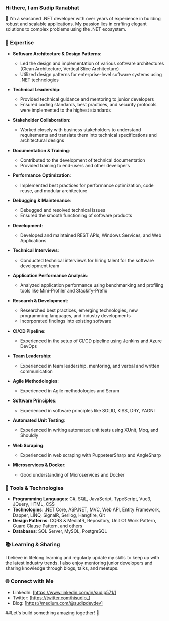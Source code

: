 ### Hi there, I am Sudip Ranabhat

👋 I'm a seasoned .NET developer with over years of experience in building robust and scalable applications. My passion lies in crafting elegant solutions to complex problems using the .NET ecosystem.

### 🌟 Expertise

- **Software Architecture & Design Patterns**:
  - Led the design and implementation of various software architectures (Clean Architecture, Vertical Slice Architecture)
  - Utilized design patterns for enterprise-level software systems using .NET technologies

- **Technical Leadership**:
  - Provided technical guidance and mentoring to junior developers
  - Ensured coding standards, best practices, and security protocols were implemented to the highest standards

- **Stakeholder Collaboration**:
  - Worked closely with business stakeholders to understand requirements and translate them into technical specifications and architectural designs

- **Documentation & Training**:
  - Contributed to the development of technical documentation
  - Provided training to end-users and other developers

- **Performance Optimization**:
  - Implemented best practices for performance optimization, code reuse, and modular architecture

- **Debugging & Maintenance**:
  - Debugged and resolved technical issues
  - Ensured the smooth functioning of software products

- **Development**:
  - Developed and maintained REST APIs, Windows Services, and Web Applications

- **Technical Interviews**:
  - Conducted technical interviews for hiring talent for the software development team

- **Application Performance Analysis**:
  - Analyzed application performance using benchmarking and profiling tools like Mini-Profiler and Stackify-Prefix

- **Research & Development**:
  - Researched best practices, emerging technologies, new programming languages, and industry developments
  - Incorporated findings into existing software

- **CI/CD Pipeline**:
  - Experienced in the setup of CI/CD pipeline using Jenkins and Azure DevOps

- **Team Leadership**:
  - Experienced in team leadership, mentoring, and verbal and written communication

- **Agile Methodologies**:
  - Experienced in Agile methodologies and Scrum

- **Software Principles**:
  - Experienced in software principles like SOLID, KISS, DRY, YAGNI

- **Automated Unit Testing**:
  - Experienced in writing automated unit tests using XUnit, Moq, and Shouldly

- **Web Scraping**:
  - Experienced in web scraping with PuppeteerSharp and AngleSharp

- **Microservices & Docker**:
  - Good understanding of Microservices and Docker

### 🔧 Tools & Technologies

- **Programming Languages**: C#, SQL, JavaScript, TypeScript, Vue3, JQuery, HTML, CSS
- **Technologies**: .NET Core, ASP.NET, MVC, Web API, Entity Framework, Dapper, LINQ, SignalR, Serilog, Hangfire, Git
- **Design Patterns**: CQRS & MediatR, Repository, Unit Of Work Pattern, Guard Clause Pattern, and others
- **Databases**: SQL Server, MySQL, PostgreSQL



### 📚 Learning & Sharing

I believe in lifelong learning and regularly update my skills to keep up with the latest industry trends. I also enjoy mentoring junior developers and sharing knowledge through blogs, talks, and meetups.

### 🌐 Connect with Me

- LinkedIn: [https://www.linkedin.com/in/sudip571/]
- Twitter: [https://twitter.com/hisudip_]
- Blog: [https://medium.com/@sudipdevdev]



##Let's build something amazing together! 🚀

















